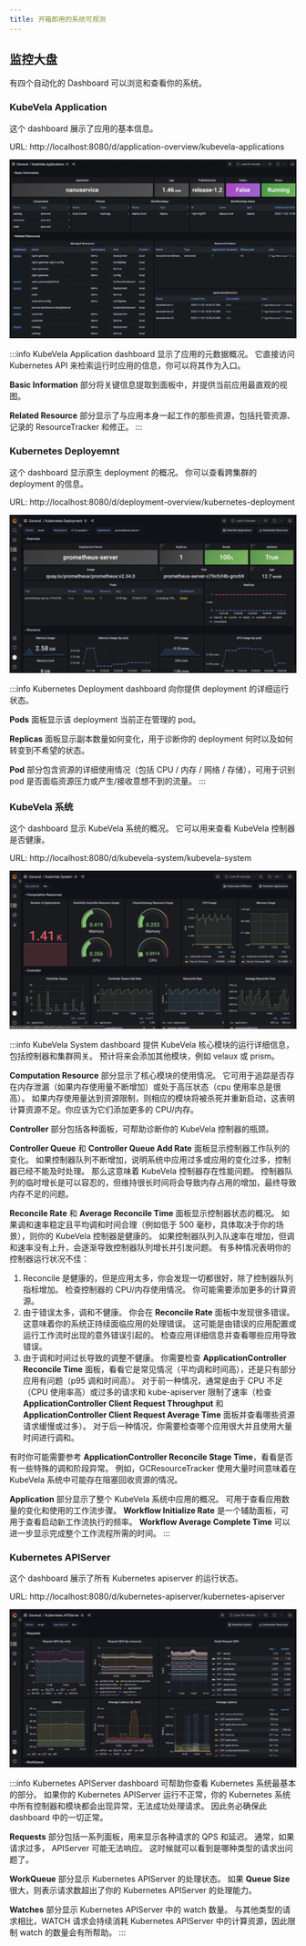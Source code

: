 ```yaml
---
title: 开箱即用的系统可观测
---
```


## 监控大盘

有四个自动化的 Dashboard 可以浏览和查看你的系统。

### KubeVela Application

这个 dashboard 展示了应用的基本信息。

URL: http://localhost:8080/d/application-overview/kubevela-applications

![kubevela-application-dashboard](../../../resources/kubevela-application-dashboard.png)

:::info
  KubeVela Application dashboard 显示了应用的元数据概况。 它直接访问 Kubernetes API 来检索运行时应用的信息，你可以将其作为入口。

**Basic Information** 部分将关键信息提取到面板中，并提供当前应用最直观的视图。

**Related Resource** 部分显示了与应用本身一起工作的那些资源，包括托管资源、记录的 ResourceTracker 和修正。
:::

### Kubernetes Deployemnt

这个 dashboard 显示原生 deployment 的概况。 你可以查看跨集群的 deployment 的信息。

URL: http://localhost:8080/d/deployment-overview/kubernetes-deployment

![kubernetes-deployment-dashboard](../../../resources/kubernetes-deployment-dashboard.jpg)

:::info
  Kubernetes Deployment dashboard 向你提供 deployment 的详细运行状态。

**Pods** 面板显示该 deployment 当前正在管理的 pod。

**Replicas** 面板显示副本数量如何变化，用于诊断你的 deployment 何时以及如何转变到不希望的状态。

**Pod** 部分包含资源的详细使用情况（包括 CPU / 内存 / 网络 / 存储），可用于识别 pod 是否面临资源压力或产生/接收意想不到的流量。
:::

### KubeVela 系统

这个 dashboard 显示 KubeVela 系统的概况。 它可以用来查看 KubeVela 控制器是否健康。

URL: http://localhost:8080/d/kubevela-system/kubevela-system

![kubevela-system](../../../resources/kubevela-system.jpg)

:::info
KubeVela System dashboard 提供 KubeVela 核心模块的运行详细信息，包括控制器和集群网关。 预计将来会添加其他模块，例如 velaux 或 prism。

**Computation Resource** 部分显示了核心模块的使用情况。 它可用于追踪是否存在内存泄漏（如果内存使用量不断增加）或处于高压状态（cpu 使用率总是很高）。 如果内存使用量达到资源限制，则相应的模块将被杀死并重新启动，这表明计算资源不足。你应该为它们添加更多的 CPU/内存。

**Controller** 部分包括各种面板，可帮助诊断你的 KubeVela 控制器的瓶颈。

**Controller Queue** 和 **Controller Queue Add Rate** 面板显示控制器工作队列的变化。 如果控制器队列不断增加，说明系统中应用过多或应用的变化过多，控制器已经不能及时处理。 那么这意味着 KubeVela 控制器存在性能问题。 控制器队列的临时增长是可以容忍的，但维持很长时间将会导致内存占用的增加，最终导致内存不足的问题。

**Reconcile Rate** 和 **Average Reconcile Time** 面板显示控制器状态的概况。 如果调和速率稳定且平均调和时间合理（例如低于 500 毫秒，具体取决于你的场景），则你的 KubeVela 控制器是健康的。 如果控制器队列入队速率在增加，但调和速率没有上升，会逐渐导致控制器队列增长并引发问题。 有多种情况表明你的控制器运行状况不佳：

1. Reconcile 是健康的，但是应用太多，你会发现一切都很好，除了控制器队列指标增加。 检查控制器的 CPU/内存使用情况。 你可能需要添加更多的计算资源。
2. 由于错误太多，调和不健康。 你会在 **Reconcile Rate** 面板中发现很多错误。 这意味着你的系统正持续面临应用的处理错误。 这可能是由错误的应用配置或运行工作流时出现的意外错误引起的。 检查应用详细信息并查看哪些应用导致错误。
3. 由于调和时间过长导致的调整不健康。 你需要检查 **ApplicationController Reconcile Time** 面板，看看它是常见情况（平均调和时间高），还是只有部分应用有问题（p95 调和时间高）。 对于前一种情况，通常是由于 CPU 不足（CPU 使用率高）或过多的请求和 kube-apiserver 限制了速率（检查 **ApplicationController Client Request Throughput** 和 **ApplicationController Client Request Average Time** 面板并查看哪些资源请求缓慢或过多）。 对于后一种情况，你需要检查哪个应用很大并且使用大量时间进行调和。

有时你可能需要参考 **ApplicationController Reconcile Stage Time**，看看是否有一些特殊的调和阶段异常。 例如，GCResourceTracker 使用大量时间意味着在 KubeVela 系统中可能存在阻塞回收资源的情况。

**Application** 部分显示了整个 KubeVela 系统中应用的概况。 可用于查看应用数量的变化和使用的工作流步骤。 **Workflow Initialize Rate** 是一个辅助面板，可用于查看启动新工作流执行的频率。 **Workflow Average Complete Time** 可以进一步显示完成整个工作流程所需的时间。
:::

### Kubernetes APIServer

这个 dashboard 展示了所有 Kubernetes apiserver 的运行状态。

URL: http://localhost:8080/d/kubernetes-apiserver/kubernetes-apiserver

![kubernetes-apiserver](../../../resources/kubernetes-apiserver.jpg)

:::info
Kubernetes APIServer dashboard 可帮助你查看 Kubernetes 系统最基本的部分。 如果你的 Kubernetes APIServer 运行不正常，你的 Kubernetes 系统中所有控制器和模块都会出现异常，无法成功处理请求。 因此务必确保此 dashboard 中的一切正常。

**Requests** 部分包括一系列面板，用来显示各种请求的 QPS 和延迟。 通常，如果请求过多， APIServer 可能无法响应。 这时候就可以看到是哪种类型的请求出问题了。

**WorkQueue** 部分显示 Kubernetes APIServer 的处理状态。 如果 **Queue Size** 很大，则表示请求数超出了你的 Kubernetes APIServer 的处理能力。

**Watches** 部分显示 Kubernetes APIServer 中的 watch 数量。 与其他类型的请求相比，WATCH 请求会持续消耗 Kubernetes APIServer 中的计算资源，因此限制 watch 的数量会有所帮助。
:::